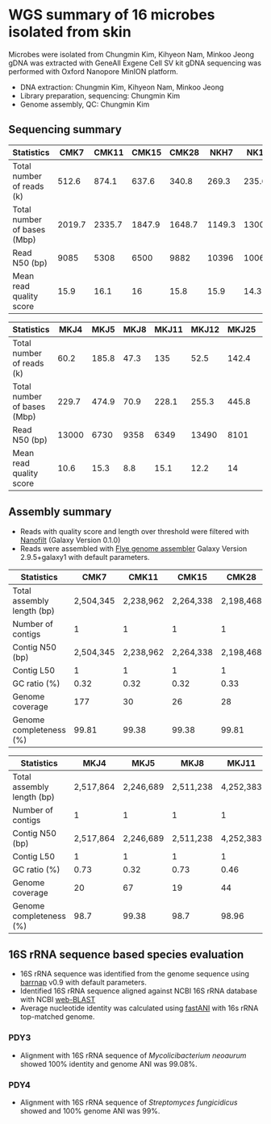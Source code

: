 # WGS summary of 16 microbes isolated from skin

Microbes were isolated from Chungmin Kim, Kihyeon Nam, Minkoo Jeong
gDNA was extracted with GeneAll Exgene Cell SV kit
gDNA sequencing was performed with Oxford Nanopore MinION platform.

* DNA extraction: Chungmin Kim, Kihyeon Nam, Minkoo Jeong
* Library preparation, sequencing: Chungmin Kim
* Genome assembly, QC: Chungmin Kim

## Sequencing summary

Statistics | CMK7 | CMK11 | CMK15 | CMK28 | NKH7 | NK14 | NKH16 | MKJ2
---- | ---- | ---- | ---- | ---- | ---- | ---- | ---- | ----
Total number of reads (k) | 512.6 |874.1 | 637.6 | 340.8 | 269.3 | 235.6 | 422.9 | 28.9
Total number of bases (Mbp) | 2019.7 |2335.7 | 1847.9 | 1648.7 | 1149.3 | 1300.6 | 2837.3 | 50
Read N50 (bp) | 9085 |5308 | 6500 | 9882 | 10396 | 10063 | 12417 | 10582
Mean read quality score | 15.9 |16.1 | 16 | 15.8 | 15.9 | 14.3 | 16 | 8.6

Statistics | MKJ4 | MKJ5 | MKJ8 | MKJ11 | MKJ12 | MKJ25 | NKH8 | CSBL15
---- | ---- | ---- | ---- | ---- | ---- | ---- | ---- | ----
Total number of reads (k) | 60.2 | 185.8 | 47.3 | 135 | 52.5 | 142.4 | 63.7 | 288.8
Total number of bases (Mbp) | 229.7 | 474.9 | 70.9 | 228.1 | 255.3 | 445.8 | 229.4 | 1196
Read N50 (bp) | 13000 | 6730 | 9358 | 6349 | 13490 | 8101 | 14557 | 8188
Mean read quality score | 10.6 | 15.3 | 8.8 | 15.1 | 12.2 | 14 | 9.9 | 16

## Assembly summary

* Reads with quality score and length over threshold were filtered with [Nanofilt](https://github.com/wdecoster/nanofilt) (Galaxy Version 0.1.0)
* Reads were assembled with [Flye genome assembler](https://github.com/fenderglass/Flye) Galaxy Version 2.9.5+galaxy1 with default parameters.


Statistics | CMK7 | CMK11 | CMK15 | CMK28 | NKH7 | NK14 | NKH16 | MKJ2
---- | ---- | ---- | ---- | ---- | ---- | ---- | ---- | ----
Total assembly length (bp) | 2,504,345 | 2,238,962 | 2,264,338 | 2,198,468 | 2,436,555 | 2,483,457 | 2,504,346 | 2,520,519
Number of contigs | 1 | 1 | 1 | 1 | 1 | 1 | 1 | 1
Contig N50 (bp) | 2,504,345 | 2,238,962 | 2,264,338 | 2,198,468 | 2,436,555 | 2,483,457 | 2,504,346 | 2,520,519
Contig L50 | 1 | 1 | 1 | 1 | 1 | 1 | 1 | 1
GC ratio (%) | 0.32 | 0.32 | 0.32 | 0.33 | 0.32 | 0.32 | 0.27 | 0.73
Genome coverage | 177 | 30 | 26 | 28 | 77 | 73 | 67 | 13
Genome completeness (%) | 99.81 | 99.38 | 99.38 | 99.81 | 99.81 | 99.81 | 99.81 | 98.7

Statistics | MKJ4 | MKJ5 | MKJ8 | MKJ11 | MKJ12 | MKJ25 | NKH8 | CSBL15
---- | ---- | ---- | ---- | ---- | ---- | ---- | ---- | ----
Total assembly length (bp) | 2,517,864 | 2,246,689 | 2,511,238 | 4,252,383 | 5,361,359 | 2,499,638 | 5,137,574 | 2,404,989
Number of contigs | 1 | 1 | 1 | 1 | 3 | 1 | 4 | 1
Contig N50 (bp) | 2,517,864 | 2,246,689 | 2,511,238 | 4,252,383 | 5,361,359 | 2,499,638 | 5,137,574 | 2,404,989
Contig L50 | 1 | 1 | 1 | 1 | 1 | 1 | 1 | 1
GC ratio (%) | 0.73 | 0.32 | 0.73 | 0.46 | 0.56 | 0.44 | 0.71 | 0.32
Genome coverage | 20 | 67 | 19 | 44 | 40 | 31 | 39 | 99
Genome completeness (%) | 98.7 | 99.38 | 98.7 | 98.96 | 99.62 | 99.71 | 100 | 99.38


## 16S rRNA sequence based species evaluation

* 16S rRNA sequence was identified from the genome sequence using [barrnap](https://github.com/tseemann/barrnap) v0.9 with default parameters.
* Identified 16S rRNA sequence aligned against NCBI 16S rRNA database with NCBI [web-BLAST](https://blast.ncbi.nlm.nih.gov/Blast.cgi)
* Average nucleotide identity was calculated using [fastANI](https://github.com/ParBLiSS/FastANI) with 16s rRNA top-matched genome.

### PDY3

* Alignment with 16S rRNA sequence of _Mycolicibacterium neoaurum_ showed 100% identity and genome ANI was 99.08%.

### PDY4

* Alignment with 16S rRNA sequence of _Streptomyces fungicidicus_ showed and 100% genome ANI was 99%.
